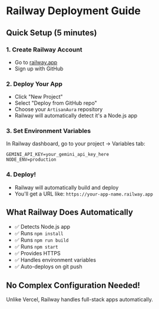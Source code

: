 # Railway Deployment Guide

## Quick Setup (5 minutes)

### 1. Create Railway Account
- Go to [railway.app](https://railway.app)
- Sign up with GitHub

### 2. Deploy Your App
- Click "New Project"
- Select "Deploy from GitHub repo"
- Choose your `ArtisanAura` repository
- Railway will automatically detect it's a Node.js app

### 3. Set Environment Variables
In Railway dashboard, go to your project → Variables tab:
```
GEMINI_API_KEY=your_gemini_api_key_here
NODE_ENV=production
```

### 4. Deploy!
- Railway will automatically build and deploy
- You'll get a URL like: `https://your-app-name.railway.app`

## What Railway Does Automatically
- ✅ Detects Node.js app
- ✅ Runs `npm install`
- ✅ Runs `npm run build` 
- ✅ Runs `npm start`
- ✅ Provides HTTPS
- ✅ Handles environment variables
- ✅ Auto-deploys on git push

## No Complex Configuration Needed!
Unlike Vercel, Railway handles full-stack apps automatically.
